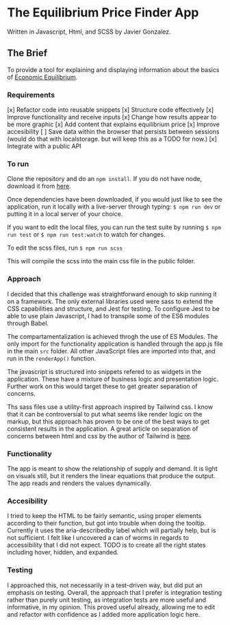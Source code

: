 # The Equilibrium Price Finder App

Written in Javascript, Html, and SCSS by Javier Gonzalez.

## The Brief
To provide a tool for explaining and displaying information about the basics of [Economic Equilibrium](https://en.wikipedia.org/wiki/Economic_equilibrium). 

### Requirements
[x] Refactor code into reusable snippets
[x] Structure code effectively
[x] Improve functionality and receive inputs
[x] Change how results appear to be more graphic
[x] Add content that explains equilibrium price
[x] Improve accesibility
[ ] Save data within the browser that persists between sessions (would do that with localstorage. but will keep this as a TODO for now.)
[x] Integrate with a public API

### To run
Clone the repository and do an `npm install`. If you do not have node, download it from [here](https://www.npmjs.com/get-npm).

Once dependencies have been downloaded, if you would just like to see the application, run it locally with a live-server through typing: 
`$ npm run dev`
or putting it in a local server of your choice. 

If you want to edit the local files, you can run the test suite by running 
`$ npm run test` or `$ npm run test:watch` 
to watch for changes. 

To edit the scss files, run 
`$ npm run scss`

This will compile the scss into the main css file in the public folder.

### Approach
I decided that this challenge was straightforward enough to skip running it on a framework. The only external libraries used were sass to extend the CSS capabilities and structure, and Jest for testing. To configure Jest to be able to use plain Javascript, I had to transpile some of the ES6 modules through Babel.

The compartamentalization is achieved throgh the use of ES Modules. The only import for the functionality application is handled through the app.js file in the main `src` folder. All other JavaScript files are imported into that, and run in the `renderApp()` function.

The javascript is structured into snippets refered to as widgets in the application. These have a mixture of business logic and presentation logic. Further work on this would target these to get greater separation of concerns.

Ths sass files use a utility-first approach inspired by Tailwind css. I know that it can be controversial to put what seems like render logic on the markup, but this approach has proven to be one of the best ways to get consistent results in the application. A great article on separation of concerns between html and css by the author of Tailwind is [here](https://adamwathan.me/css-utility-classes-and-separation-of-concerns/).

### Functionality

The app is meant to show the relationship of supply and demand. It is light on visuals still, but it renders the linear equations that produce the output. The app reads and renders the values dynamically.

### Accesibility

I tried to keep the HTML to be fairly semantic, using proper elements according to their function, but got into trouble when doing the tooltip. Currently it uses the aria-describedby label which will partially help, but is not sufficient. I felt like I uncovered a can of worms in regards to accessibility that I did not expect. TODO is to create all the right states including hover, hidden, and expanded. 

### Testing

I approached this, not necessarily in a test-driven way, but did put an emphasis on testing. Overall, the approach that I prefer is integration testing rather than purely unit testing, as integration tests are more useful and informative, in my opinion. This proved useful already, allowing me to edit and refactor with confidence as I added more application logic here.